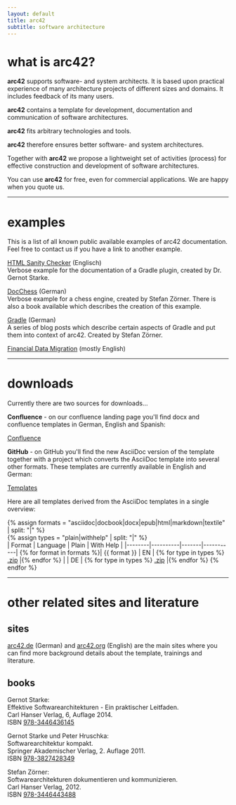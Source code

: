 ```yaml
---
layout: default
title: arc42
subtitle: software architecture
---
```


# what is arc42?

**arc42** supports software- and system architects. It is based upon practical experience of many architecture projects of different sizes and domains. It includes feedback of its many users.

**arc42** contains a template for development, documentation and communication of software architectures.

**arc42** fits arbitrary technologies and tools.

**arc42** therefore ensures better software- and system architectures.

Together with **arc42** we propose a lightweight set of activities (process) for effective construction and development of software architectures.

You can use **arc42** for free, even for commercial applications. We are happy when you quote us.

----

# examples

This is a list of all known public available examples of arc42 documentation.
Feel free to contact us if you have a link to another example.

[HTML Sanity Checker](http://aim42.github.io/htmlSanityCheck/hsc_arc42.html) (Englisch)  
Verbose example for the documentation of a Gradle plugin, created by Dr. Gernot Starke.

[DocChess](http://www.dokchess.de/dokchess/arc42/) (German)  
Verbose example for a chess engine, created by Stefan Z&ouml;rner. There is also a book available which describes the creation of this example.

[Gradle](http://www.embarc.de/arc42-starschnitt-gradle/) (German)  
A series of blog posts which describe certain aspects of Gradle and put them into context of arc42. Created by Stefan Z&ouml;rner.

[Financial Data Migration](http://confluence.arc42.org/display/migrationEg/Financial+Data+Migration) (mostly English)

----

# downloads

Currently there are two sources for downloads...

**Confluence** - on our confluence landing page you'll find docx and confluence templates in German, English and Spanish:

<p>
  <section id="confluence" class="clearfix" >
    <a href="http://confluence.arc42.org/display/LANDINGZON/landing+zone" id="download" class="button"><span>Confluence</span></a>
  </section>
</p>

**GitHub** - on GitHub you'll find the new AsciiDoc version of the template together with a project which converts the AsciiDoc template into several other formats. These templates are currently available in English and German:

<p>
  <section id="downloads-section" class="clearfix">
    <a href="https://github.com/arc42/arc42-template" id="view-on-github" class="button"><span>Templates</span></a>
  </section>
</p>	

Here are all templates derived from the AsciiDoc templates in a single overview:

{% assign formats = "asciidoc|docbook|docx|epub|html|markdown|textile" | split: "|"  %}  
{% assign types = "plain|withhelp" | split: "|"  %}  
| Format | Language | Plain | With Help |
|--------|----------|-------|-----------|
{% for format in formats %}| {{ format }} | EN | {% for type in types %} [.zip](download/arc42-template-EN-{{type}}-{{format}}.zip?raw=true) |{% endfor %}
|  | DE | {% for type in types %} [.zip](download/arc42-template-DE-{{type}}-{{format}}.zip?raw=true) |{% endfor %}
{% endfor %}

----

# other related sites and literature

## sites

[arc42.de](http://arc42.de) (German) and [arc42.org](http://arc42.org) (English) are the main sites where you can find more background details about the template, trainings and literature.

## books

Gernot Starke:  
Effektive Softwarearchitekturen - Ein praktischer Leitfaden.  
Carl Hanser Verlag, 6, Auflage 2014.  
ISBN [978-3446436145](https://www.google.de/search?q=978-3446436145)  

Gernot Starke und Peter Hruschka:  
Softwarearchitektur kompakt.  
Springer Akademischer Verlag, 2. Auflage 2011.  
ISBN [978-3827428349](https://www.google.de/search?q=978-3827428349)  

Stefan Z&ouml;rner:  
Softwarearchitekturen dokumentieren und kommunizieren.  
Carl Hanser Verlag, 2012.  
ISBN [978-3446443488](https://www.google.de/search?q=978-3446443488)  
